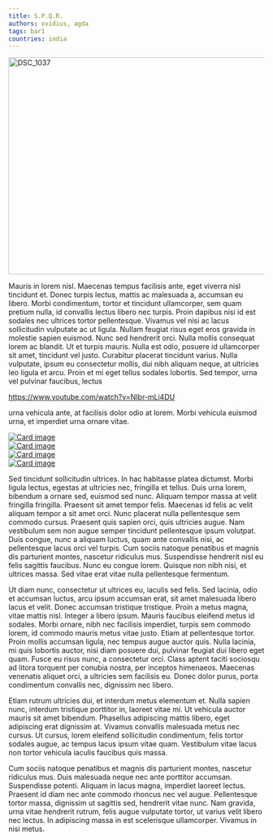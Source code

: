 ```yaml
---
title: S.P.Q.R.
authors: ovidius, agda
tags: bar1
countries: india
---
```


<a data-flickr-embed="true"  data-context="true"  href="https://www.flickr.com/photos/cc_travel/30855412525/" title="DSC_1037"><img src="https://farm6.staticflickr.com/5685/30855412525_5a0571d0a3_z.jpg" width="640" height="427" alt="DSC_1037"></a><script async src="//embedr.flickr.com/assets/client-code.js" charset="utf-8"></script>
<br>

Mauris in lorem nisl. Maecenas tempus facilisis ante, eget viverra nisl
tincidunt et. Donec turpis lectus, mattis ac malesuada a, accumsan eu libero.
Morbi condimentum, tortor et tincidunt ullamcorper, sem quam pretium nulla, id
convallis lectus libero nec turpis. Proin dapibus nisi id est sodales nec
ultrices tortor pellentesque. Vivamus vel nisi ac lacus sollicitudin vulputate
ac ut ligula. Nullam feugiat risus eget eros gravida in molestie sapien euismod.
Nunc sed hendrerit orci. Nulla mollis consequat lorem ac blandit. Ut et turpis
mauris. Nulla est odio, posuere id ullamcorper sit amet, tincidunt vel justo.
Curabitur placerat tincidunt varius. Nulla vulputate, ipsum eu consectetur
mollis, dui nibh aliquam neque, at ultricies leo ligula et arcu. Proin et mi
eget tellus sodales lobortis. Sed tempor, urna vel pulvinar faucibus, lectus

https://www.youtube.com/watch?v=NIbr-mLi4DU

urna vehicula ante, at facilisis dolor odio at lorem. Morbi vehicula euismod
urna, et imperdiet urna ornare vitae.



<div class="container"><div class="row align-items-center"><div class="col-9"><a href="https://google.dk"><img class="img-fluid" src="http://cdn-image.travelandleisure.com/sites/default/files/styles/1600x1000/public/1513398884/cacimba-do-padre-beach-brazil-365BEACHES1217B.jpg?itok=DUFLlpiW" alt="Card image"></a></div><div class="col"><div class="row align-items-center"><div class="col-12"><a href="https://google.dk"><img class="img-fluid" src="https://farm6.staticflickr.com/5630/30554400170_78fd2fcfd7_z.jpg" alt="Card image"></a></div><div class="col-12"><a href="https://google.dk"><img class="img-fluid" src="https://farm6.staticflickr.com/5630/30554400170_78fd2fcfd7_z.jpg" alt="Card image"></a></div><div class="col-12"><a href="https://google.dk"><img class="img-fluid" src="https://farm6.staticflickr.com/5630/30554400170_78fd2fcfd7_z.jpg" alt="Card image"></a></div></div></div></div></div>



Sed tincidunt sollicitudin ultrices. In hac habitasse platea dictumst. Morbi
ligula lectus, egestas at ultricies nec, fringilla et tellus. Duis urna lorem,
bibendum a ornare sed, euismod sed nunc. Aliquam tempor massa at velit fringilla
fringilla. Praesent sit amet tempor felis. Maecenas id felis ac velit aliquam
tempor a sit amet orci. Nunc placerat nulla pellentesque sem commodo cursus.
Praesent quis sapien orci, quis ultricies augue. Nam vestibulum sem non augue
semper tincidunt pellentesque ipsum volutpat. Duis congue, nunc a aliquam
luctus, quam ante convallis nisi, ac pellentesque lacus orci vel turpis. Cum
sociis natoque penatibus et magnis dis parturient montes, nascetur ridiculus
mus. Suspendisse hendrerit nisl eu felis sagittis faucibus. Nunc eu congue
lorem. Quisque non nibh nisi, et ultrices massa. Sed vitae erat vitae nulla
pellentesque fermentum.

Ut diam nunc, consectetur ut ultrices eu, iaculis sed felis. Sed lacinia, odio
et accumsan luctus, arcu ipsum accumsan erat, sit amet malesuada libero lacus et
velit. Donec accumsan tristique tristique. Proin a metus magna, vitae mattis
nisl. Integer a libero ipsum. Mauris faucibus eleifend metus id sodales. Morbi
ornare, nibh nec facilisis imperdiet, turpis sem commodo lorem, id commodo
mauris metus vitae justo. Etiam at pellentesque tortor. Proin mollis accumsan
ligula, nec tempus augue auctor quis. Nulla lacinia, mi quis lobortis auctor,
nisi diam posuere dui, pulvinar feugiat dui libero eget quam. Fusce eu risus
nunc, a consectetur orci. Class aptent taciti sociosqu ad litora torquent per
conubia nostra, per inceptos himenaeos. Maecenas venenatis aliquet orci, a
ultricies sem facilisis eu. Donec dolor purus, porta condimentum convallis nec,
dignissim nec libero.

Etiam rutrum ultricies dui, et interdum metus elementum et. Nulla sapien nunc,
interdum tristique porttitor in, laoreet vitae mi. Ut vehicula auctor mauris sit
amet bibendum. Phasellus adipiscing mattis libero, eget adipiscing erat
dignissim at. Vivamus convallis malesuada metus nec cursus. Ut cursus, lorem
eleifend sollicitudin condimentum, felis tortor sodales augue, ac tempus lacus
ipsum vitae quam. Vestibulum vitae lacus non tortor vehicula iaculis faucibus
quis massa.

Cum sociis natoque penatibus et magnis dis parturient montes, nascetur ridiculus
mus. Duis malesuada neque nec ante porttitor accumsan. Suspendisse potenti.
Aliquam in lacus magna, imperdiet laoreet lectus. Praesent id diam nec ante
commodo rhoncus nec vel augue. Pellentesque tortor massa, dignissim ut sagittis
sed, hendrerit vitae nunc. Nam gravida, urna vitae hendrerit rutrum, felis augue
vulputate tortor, ut varius velit libero nec lectus. In adipiscing massa in est
scelerisque ullamcorper. Vivamus in nisi metus.

